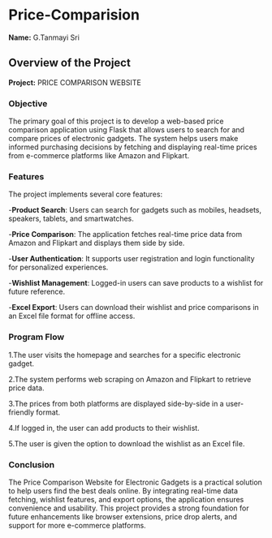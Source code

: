 # Price-Comparision

**Name:** G.Tanmayi Sri

## Overview of the Project

**Project:** PRICE COMPARISON WEBSITE 

### Objective

The primary goal of this project is to develop a web-based price comparison application using Flask that allows users to search for and compare prices of electronic gadgets. The system helps users make informed purchasing decisions by fetching and displaying real-time prices from e-commerce platforms like Amazon and Flipkart.

### Features

The project implements several core features:

-**Product Search**: Users can search for gadgets such as mobiles, headsets, speakers, tablets, and smartwatches.

-**Price Comparison**: The application fetches real-time price data from Amazon and Flipkart and displays them side by side.

-**User Authentication**: It supports user registration and login functionality for personalized experiences.

-**Wishlist Management**: Logged-in users can save products to a wishlist for future reference.

-**Excel Export**: Users can download their wishlist and price comparisons in an Excel file format for offline access.

### Program Flow

1.The user visits the homepage and searches for a specific electronic gadget.

2.The system performs web scraping on Amazon and Flipkart to retrieve price data.

3.The prices from both platforms are displayed side-by-side in a user-friendly format.

4.If logged in, the user can add products to their wishlist.

5.The user is given the option to download the wishlist as an Excel file.

### Conclusion

The Price Comparison Website for Electronic Gadgets is a practical solution to help users find the best deals online. By integrating real-time data fetching, wishlist features, and export options, the application ensures convenience and usability. This project provides a strong foundation for future enhancements like browser extensions, price drop alerts, and support for more e-commerce platforms.

